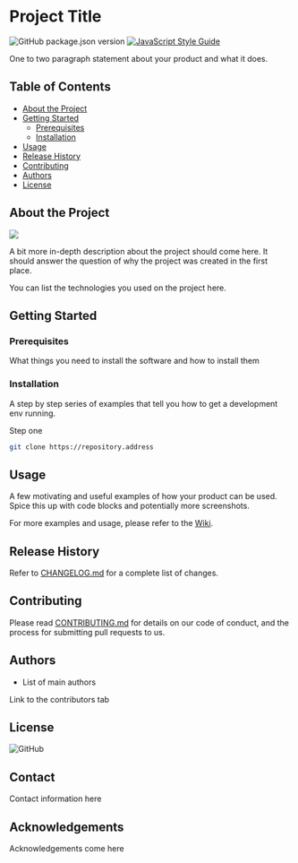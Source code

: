 # Project Title

<!-- Generate badges with https://shields.io/ -->
![GitHub package.json version](https://img.shields.io/github/package-json/v/miikkasaxlund/template-repository)
[![JavaScript Style Guide](https://img.shields.io/badge/code_style-standard-brightgreen.svg)](https://standardjs.com)

One to two paragraph statement about your product and what it does.

## Table of Contents
* [About the Project](#about-the-project)
* [Getting Started](#getting-started)
  * [Prerequisites](#prerequisites)
  * [Installation](#installation)
* [Usage](#usage)
* [Release History](#release-history)
* [Contributing](#contributing)
* [Authors](#authors)
* [License](#license)

## About the Project

![](screencap-v1-0-0.png)

A bit more in-depth description about the project should come here. It should answer the question of why the project was created in the first place.

You can list the technologies you used on the project here.

## Getting Started

### Prerequisites

What things you need to install the software and how to install them

### Installation

A step by step series of examples that tell you how to get a development env running.

Step one

```bash
git clone https://repository.address
```

## Usage

A few motivating and useful examples of how your product can be used. Spice this up with code blocks and potentially more screenshots.

For more examples and usage, please refer to the [Wiki](url-to-wiki).

## Release History

Refer to [CHANGELOG.md](CHANGELOG.md) for a complete list of changes.

## Contributing

Please read [CONTRIBUTING.md](./.github/CONTRIBUTING.md) for details on our code of conduct, and the process for submitting pull requests to us.

## Authors

- List of main authors

Link to the contributors tab

## License

![GitHub](https://img.shields.io/github/license/miikkasaxlund/template-repository)

## Contact

Contact information here

## Acknowledgements

Acknowledgements come here

